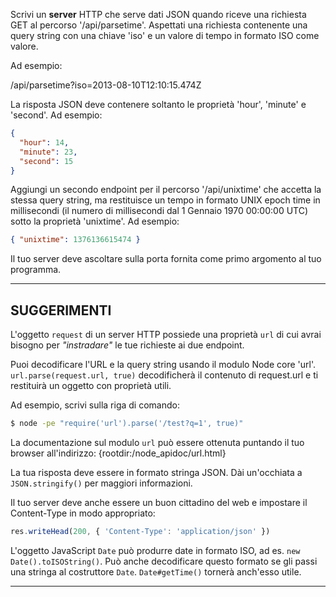 Scrivi un **server**  HTTP che serve dati JSON quando riceve una richiesta GET al percorso '/api/parsetime'. Aspettati una richiesta contenente una query string con una chiave 'iso' e un valore di tempo in formato ISO come valore.

Ad esempio:

  /api/parsetime?iso=2013-08-10T12:10:15.474Z

La risposta JSON deve contenere soltanto le proprietà 'hour', 'minute' e 'second'. Ad esempio:

```json
{
  "hour": 14,
  "minute": 23,
  "second": 15
}
```

Aggiungi un secondo endpoint per il percorso '/api/unixtime' che accetta la stessa query string, ma restituisce un tempo in formato UNIX epoch time in millisecondi (il numero di millisecondi dal 1 Gennaio 1970 00:00:00 UTC) sotto la proprietà 'unixtime'. Ad esempio:

```json
{ "unixtime": 1376136615474 }
```

Il tuo server deve ascoltare sulla porta fornita come primo argomento al tuo programma.

----------------------------------------------------------------------
## SUGGERIMENTI

L'oggetto `request` di un server HTTP possiede una proprietà `url` di cui avrai bisogno per  *"instradare"* le tue richieste ai due endpoint.

Puoi decodificare l'URL e la query string usando il modulo Node core 'url'. `url.parse(request.url, true)` decodificherà il contenuto di request.url e ti restituirà un oggetto con proprietà utili.

Ad esempio, scrivi sulla riga di comando:

```sh
$ node -pe "require('url').parse('/test?q=1', true)"
```

La documentazione sul modulo `url` può essere ottenuta puntando il tuo browser all'indirizzo:
  {rootdir:/node_apidoc/url.html}

La tua risposta deve essere in formato stringa JSON. Dài un'occhiata a `JSON.stringify()` per maggiori informazioni.

Il tuo server deve anche essere un buon cittadino del web e impostare il Content-Type in modo appropriato:

```js
res.writeHead(200, { 'Content-Type': 'application/json' })
```

L'oggetto JavaScript `Date` può produrre date in formato ISO, ad es. `new Date().toISOString()`. Può anche decodificare questo formato se gli passi una stringa al costruttore `Date`. `Date#getTime()` tornerà anch'esso utile.

----------------------------------------------------------------------
